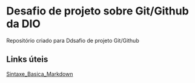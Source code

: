 # Desafio de projeto sobre Git/Github da DIO
Repositório criado para Ddsafio de projeto Git/Github

## Links úteis
[Sintaxe_Basica_Markdown](https://www.markdownguide.org/basic-syntax/)
